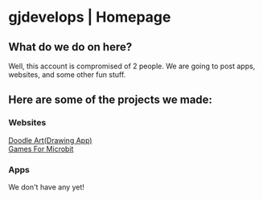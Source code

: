 # gjdevelops | Homepage

## What do we do on here?
Well, this account is compromised of 2 people. We are going to post apps, websites, and some other fun stuff.

## Here are some of the projects we made:

### Websites
[Doodle Art(Drawing App)](https://gjdevelops.github.io/doodleart)  
[Games For Microbit](https://gjdevelops.github.io/microbitgames)

### Apps
We don't have any yet!
